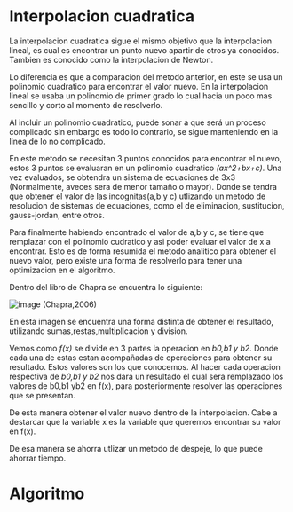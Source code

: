 # Interpolacion cuadratica

La interpolacion cuadratica sigue el mismo objetivo que la interpolacion lineal, es cual es encontrar un punto nuevo apartir de otros ya conocidos. Tambien es conocido como la interpolacion de Newton.

Lo diferencia es que a comparacion del metodo anterior, en este se usa un polinomio cuadratico para encontrar el valor nuevo. En la interpolacion lineal se usaba un polinomio de primer grado lo cual hacia un poco mas sencillo y corto al momento de resolverlo.

Al incluir un polinomio cuadratico, puede sonar a que será un proceso complicado sin embargo es todo lo contrario, se sigue manteniendo en la linea de lo no complicado.

En este metodo se necesitan 3 puntos conocidos para encontrar el nuevo, estos 3 puntos se evaluaran en un polinomio cuadratico _(ax^2+bx+c)_. Una vez evaluados, se obtendra un sistema de ecuaciones de 3x3 (Normalmente, aveces sera de menor tamaño o mayor).
Donde se tendra que obtener el valor de las incognitas(a,b y c) utlizando un metodo de resolucion de sistemas de ecuaciones, como el de eliminacion, sustitucion, gauss-jordan, entre otros. 

Para finalmente habiendo encontrado el valor de a,b y c, se tiene que remplazar con el polinomio cudratico y asi poder evaluar el valor de x a encontrar. Esto es de forma resumida el metodo analitico para obtener el nuevo valor, pero existe una forma de resolverlo para tener una optimizacion en el algoritmo.

Dentro del libro de Chapra se encuentra lo siguiente:

![image](https://github.com/CristianCHsx/Metodos-Numericos/assets/162630564/ef48ff63-a82c-47ed-88fe-afe7b3e84fdb) (Chapra,2006)

En esta imagen se encuentra una forma distinta de obtener el resultado, utilizando sumas,restas,multiplicacion y division.

Vemos como _f(x)_ se divide en 3 partes la operacion en _b0,b1 y b2_. Donde cada una de estas estan acompañadas de operaciones para obtener su resultado. Estos valores son los que conocemos. Al hacer cada operacion respectiva de _b0,b1 y b2_ nos dara un resultado el cual sera remplazado los valores de b0,b1 yb2 en f(x), para posteriormente resolver las operaciones que se presentan. 

De esta manera obtener el valor nuevo dentro de la interpolacion. Cabe a destarcar que la variable x es la variable que queremos encontrar su valor en f(x).

De esa manera se ahorra utlizar un metodo de despeje, lo que puede ahorrar tiempo.

# Algoritmo